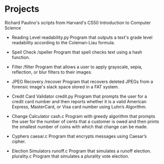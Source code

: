 # Projects
Richard Paulino's scripts from Harvard's CS50 Introduction to Computer Science

- Reading Level
readability.py
Program that outputs a text's grade level readability according to the Coleman-Liau formula.

- Spell Check
/speller
Program that spell checks text using a hash function.

- Filter
/filter
Program that allows a user to apply grayscale, sepia, reflection, or blur filters to their images.

- JPEG Recovery
/recover
Program that recovers deleted JPEGs from a forensic image's slack space stored in a FAT system.

- Credit Card Validator
credit.py
Program that prompts the user for a credit card number and then reports whether it is a valid American Express, MasterCard, or Visa card number using Luhn’s Algorithm.

- Change Calculator
cash.c
Program with greedy algorithm that prompts the user for the number of cents that a customer is owed and then prints the smallest number of coins with which that change can be made.

- Cyphers
caesar.c
Program that encrypts messages using Caesar’s cipher.

- Election Simulators
runoff.c
Program that simulates a runoff election.
plurality.c
Program that simulates a plurality vote election.

